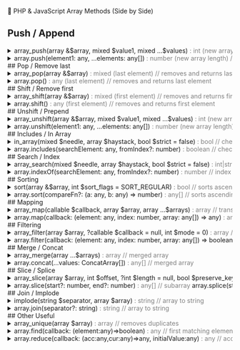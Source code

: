 📘 PHP & JavaScript Array Methods (Side by Side)
## Push / Append
<details dir="ltr"><summary style="overflow-x: auto;white-space: nowrap;">
array_push(array &$array, mixed $value1, mixed ...$values)  
<span style="color:gray;">: int (new array length) // adds elements to the end</span>  
</summary>
<bdi class="fa">یک یا چند عضو به انتهای آرایه اضافه می‌کند</bdi>
<pre style="font-size: 12px">
$numbers = [1,2]; array_push($numbers, 3);
</pre></details>
<details dir="ltr"><summary style="overflow-x: auto;white-space: nowrap;">
array.push(element1: any, ...elements: any[])  
<span style="color:gray;">: number (new array length) // adds elements to the end</span>  
</summary>
<bdi class="fa">یک یا چند عضو به انتهای آرایه اضافه می‌کند</bdi>
<pre style="font-size: 12px">
let numbers = [1,2]; numbers.push(3);
</pre></details>
## Pop / Remove last
<details dir="ltr"><summary style="overflow-x: auto;white-space: nowrap;">
array_pop(array &$array)  
<span style="color:gray;">: mixed (last element) // removes and returns last element</span>  
</summary>
<bdi class="fa">آخرین عضو آرایه را حذف کرده و همان را برمی‌گرداند</bdi>
<pre style="font-size: 12px">
$last = array_pop($numbers);
</pre></details>
<details dir="ltr"><summary style="overflow-x: auto;white-space: nowrap;">
array.pop()  
<span style="color:gray;">: any (last element) // removes and returns last element</span>  
</summary>
<bdi class="fa">آخرین عضو آرایه را حذف کرده و همان را برمی‌گرداند</bdi>
<pre style="font-size: 12px">
let last = numbers.pop();
</pre></details>
## Shift / Remove first
<details dir="ltr"><summary style="overflow-x: auto;white-space: nowrap;">
array_shift(array &$array)  
<span style="color:gray;">: mixed (first element) // removes and returns first element</span>  
</summary>
<bdi class="fa">اولین عضو آرایه را حذف کرده و همان را برمی‌گرداند</bdi>
<pre style="font-size: 12px">
$first = array_shift($numbers);
</pre></details>
<details dir="ltr"><summary style="overflow-x: auto;white-space: nowrap;">
array.shift()  
<span style="color:gray;">: any (first element) // removes and returns first element</span>  
</summary>
<bdi class="fa">اولین عضو آرایه را حذف کرده و همان را برمی‌گرداند</bdi>
<pre style="font-size: 12px">
let first = numbers.shift();
</pre></details>
## Unshift / Prepend
<details dir="ltr"><summary style="overflow-x: auto;white-space: nowrap;">
array_unshift(array &$array, mixed $value1, mixed ...$values)  
<span style="color:gray;">: int (new array length) // adds elements to the beginning</span>  
</summary>
<bdi class="fa">یک یا چند عضو به ابتدای آرایه اضافه می‌کند</bdi>
<pre style="font-size: 12px">
array_unshift($numbers, 0);
</pre></details>
<details dir="ltr"><summary style="overflow-x: auto;white-space: nowrap;">
array.unshift(element1: any, ...elements: any[])  
<span style="color:gray;">: number (new array length) // adds elements to the beginning</span>  
</summary>
<bdi class="fa">یک یا چند عضو به ابتدای آرایه اضافه می‌کند</bdi>
<pre style="font-size: 12px">
numbers.unshift(0);
</pre></details>
## Includes / In Array
<details dir="ltr"><summary style="overflow-x: auto;white-space: nowrap;">
in_array(mixed $needle, array $haystack, bool $strict = false)  
<span style="color:gray;">: bool // checks if value exists in array</span>  
</summary>
<bdi class="fa">بررسی می‌کند که آیا مقدار در آرایه وجود دارد یا خیر</bdi>
<pre style="font-size: 12px">
in_array(3, $numbers);
</pre></details>
<details dir="ltr"><summary style="overflow-x: auto;white-space: nowrap;">
array.includes(searchElement: any, fromIndex?: number)  
<span style="color:gray;">: boolean // checks if value exists in array</span>  
</summary>
<bdi class="fa">بررسی می‌کند که آیا مقدار در آرایه وجود دارد یا خیر</bdi>
<pre style="font-size: 12px">
numbers.includes(3);
</pre></details>
## Search / Index
<details dir="ltr"><summary style="overflow-x: auto;white-space: nowrap;">
array_search(mixed $needle, array $haystack, bool $strict = false)  
<span style="color:gray;">: int|string|false // index of element or false</span>  
</summary>
<bdi class="fa">ایندکس یک مقدار را پیدا می‌کند</bdi>
<pre style="font-size: 12px">
array_search(2, $numbers);
</pre></details>
<details dir="ltr"><summary style="overflow-x: auto;white-space: nowrap;">
array.indexOf(searchElement: any, fromIndex?: number)  
<span style="color:gray;">: number // index of element or -1</span>  
</summary>
<bdi class="fa">ایندکس یک مقدار را پیدا می‌کند</bdi>
<pre style="font-size: 12px">
numbers.indexOf(2);
</pre></details>
## Sorting
<details dir="ltr"><summary style="overflow-x: auto;white-space: nowrap;">
sort(array &$array, int $sort_flags = SORT_REGULAR)  
<span style="color:gray;">: bool // sorts ascending</span>  
rsort(array &$array, int $sort_flags = SORT_REGULAR)  
<span style="color:gray;">: bool // sorts descending</span>  
</summary>
<bdi class="fa">مرتب‌سازی آرایه (صعودی / نزولی)</bdi>
<pre style="font-size: 12px">
sort($numbers);
rsort($numbers);
</pre></details>
<details dir="ltr"><summary style="overflow-x: auto;white-space: nowrap;">
array.sort(compareFn?: (a: any, b: any) => number)  
<span style="color:gray;">: any[] // sorts ascending by default</span>  
array.reverse()  
<span style="color:gray;">: any[] // reverses array order</span>  
</summary>
<bdi class="fa">مرتب‌سازی آرایه (صعودی / معکوس)</bdi>
<pre style="font-size: 12px">
numbers.sort((a,b)=>a-b);
numbers.reverse();
</pre></details>
## Mapping
<details dir="ltr"><summary style="overflow-x: auto;white-space: nowrap;">
array_map(callable $callback, array $array, array ...$arrays)  
<span style="color:gray;">: array // transformed array</span>  
</summary>
<bdi class="fa">روی هر عضو تابعی اعمال کرده و آرایه جدید می‌سازد</bdi>
<pre style="font-size: 12px">
$squared = array_map(fn($n)=>$n*$n, $numbers);
</pre></details>
<details dir="ltr"><summary style="overflow-x: auto;white-space: nowrap;">
array.map(callback: (element: any, index: number, array: any[]) => any)  
<span style="color:gray;">: any[] // transformed array</span>  
</summary>
<bdi class="fa">روی هر عضو تابعی اعمال کرده و آرایه جدید می‌سازد</bdi>
<pre style="font-size: 12px">
let squared = numbers.map(n => n*n);
</pre></details>
## Filtering
<details dir="ltr"><summary style="overflow-x: auto;white-space: nowrap;">
array_filter(array $array, ?callable $callback = null, int $mode = 0)  
<span style="color:gray;">: array // filtered array</span>  
</summary>
<bdi class="fa">اعضا را بر اساس شرط فیلتر می‌کند</bdi>
<pre style="font-size: 12px">
$even = array_filter($numbers, fn($n)=>$n%2===0);
</pre></details>
<details dir="ltr"><summary style="overflow-x: auto;white-space: nowrap;">
array.filter(callback: (element: any, index: number, array: any[]) => boolean)  
<span style="color:gray;">: any[] // filtered array</span>  
</summary>
<bdi class="fa">اعضا را بر اساس شرط فیلتر می‌کند</bdi>
<pre style="font-size: 12px">
let even = numbers.filter(n => n%2===0);
</pre></details>
## Merge / Concat
<details dir="ltr"><summary style="overflow-x: auto;white-space: nowrap;">
array_merge(array ...$arrays)  
<span style="color:gray;">: array // merged array</span>  
</summary>
<bdi class="fa">چند آرایه را با هم ترکیب می‌کند</bdi>
<pre style="font-size: 12px">
$all = array_merge([1,2],[3,4]);
</pre></details>
<details dir="ltr"><summary style="overflow-x: auto;white-space: nowrap;">
array.concat(...values: ConcatArray<any>[])  
<span style="color:gray;">: any[] // merged array</span>  
</summary>
<bdi class="fa">چند آرایه را با هم ترکیب می‌کند</bdi>
<pre style="font-size: 12px">
let all = [1,2].concat([3,4]);
</pre></details>
## Slice / Splice
<details dir="ltr"><summary style="overflow-x: auto;white-space: nowrap;">
array_slice(array $array, int $offset, ?int $length = null, bool $preserve_keys = false)  
<span style="color:gray;">: array // subarray</span>  
</summary>
<bdi class="fa">بخشی از آرایه را جدا می‌کند</bdi>
<pre style="font-size: 12px">
$part = array_slice([1,2,3,4], 1, 2);
</pre></details>
<details dir="ltr"><summary style="overflow-x: auto;white-space: nowrap;">
array.slice(start?: number, end?: number)  
<span style="color:gray;">: any[] // subarray</span>  
array.splice(start: number, deleteCount?: number, ...items: any[])  
<span style="color:gray;">: any[] // removed elements</span>  
</summary>
<bdi class="fa">بخشی از آرایه را جدا یا جایگزین می‌کند</bdi>
<pre style="font-size: 12px">
let part = [1,2,3,4].slice(1,3);
let removed = [1,2,3,4].splice(1,2,99);
</pre></details>
## Join / Implode
<details dir="ltr"><summary style="overflow-x: auto;white-space: nowrap;">
implode(string $separator, array $array)  
<span style="color:gray;">: string // array to string</span>  
</summary>
<bdi class="fa">آرایه را به رشته تبدیل می‌کند</bdi>
<pre style="font-size: 12px">
$str = implode(',', [1,2,3]);
</pre></details>
<details dir="ltr"><summary style="overflow-x: auto;white-space: nowrap;">
array.join(separator?: string)  
<span style="color:gray;">: string // array to string</span>  
</summary>
<bdi class="fa">آرایه را به رشته تبدیل می‌کند</bdi>
<pre style="font-size: 12px">
let str = [1,2,3].join(',');
</pre></details>
## Other Useful
<details dir="ltr"><summary style="overflow-x: auto;white-space: nowrap;">
array_unique(array $array)  
<span style="color:gray;">: array // removes duplicates</span>  
</summary>
<bdi class="fa">مقادیر تکراری را حذف می‌کند</bdi>
<pre style="font-size: 12px">
$uniq = array_unique([1,2,2,3]);
</pre></details>
<details dir="ltr"><summary style="overflow-x: auto;white-space: nowrap;">
array.find(callback: (element:any)=>boolean)  
<span style="color:gray;">: any // first matching element</span>  
</summary>
<bdi class="fa">اولین عضو مطابق شرط را پیدا می‌کند</bdi>
<pre style="font-size: 12px">
let firstEven = [1,2,3].find(n=>n%2===0);
</pre></details>
<details dir="ltr"><summary style="overflow-x: auto;white-space: nowrap;">
array.reduce(callback: (acc:any,cur:any)=>any, initialValue:any)  
<span style="color:gray;">: any // accumulated result</span>  
</summary>
<bdi class="fa">آرایه را به یک مقدار واحد کاهش می‌دهد</bdi>
<pre style="font-size: 12px">
let sum = [1,2,3].reduce((a,b)=>a+b,0);
</pre></details>
